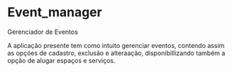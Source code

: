 # Event_manager
 Gerenciador de Eventos
 
 A aplicação presente tem como intuito gerenciar eventos, contendo assim as opçóes de cadastro, exclusão e alteraação, disponibillizando também a opção de alugar espaços e serviços.
